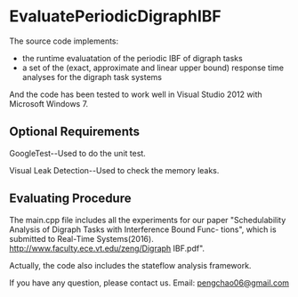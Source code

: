 # EvaluatePeriodicDigraphIBF

The source code implements:
- the runtime evaluatation of the periodic IBF of digraph tasks
- a set of the (exact, approximate and linear upper bound) response time analyses for the digraph task systems

And the code has been tested to work well in Visual Studio 2012 with Microsoft Windows 7.

## Optional Requirements ##

GoogleTest--Used to do the unit test.

Visual Leak Detection--Used to check the memory leaks.

## Evaluating Procedure ##

The main.cpp file includes all the experiments for our paper "Schedulability Analysis of Digraph Tasks with Interference Bound Func-
tions", which is submitted to Real-Time Systems(2016). http://www.faculty.ece.vt.edu/zeng/Digraph IBF.pdf".

Actually, the code also includes the stateflow analysis framework.  

If you have any question, please contact us. Email: pengchao06@gmail.com 
